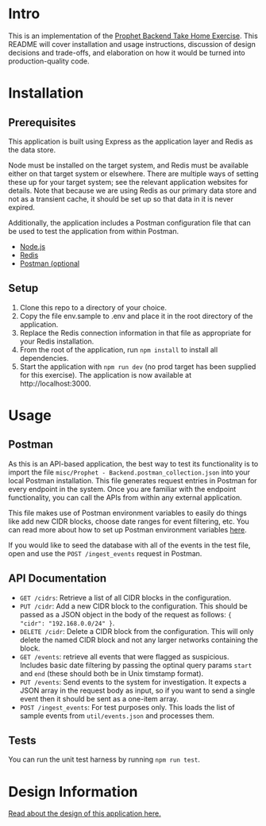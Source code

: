 # Intro

This is an implementation of the [Prophet Backend Take Home Exercise](https://docs.google.com/document/d/1lt_fxbcd9hI-BQqw6YwAb9RHV-5gU7pNB2zlRcVzSfQ/edit). This README will cover installation and usage instructions, discussion of design decisions and trade-offs, and elaboration on how it would be turned into production-quality code.

# Installation

## Prerequisites

This application is built using Express as the application layer and Redis as the data store.

Node must be installed on the target system, and Redis must be available either on that target system or elsewhere. There are multiple ways of setting these up for your target system; see the relevant application websites for details. Note that because we are using Redis as our primary data store and not as a transient cache, it should be set up so that data in it is never expired.

Additionally, the application includes a Postman configuration file that can be used to test the application from within Postman.

- [Node.js](https://nodejs.org/en/download/package-manager)
- [Redis](https://redis.io/docs/latest/get-started/)
- [Postman (optional](https://www.postman.com/downloads/)

## Setup

1. Clone this repo to a directory of your choice.
2. Copy the file env.sample to .env and place it in the root directory of the application.
3. Replace the Redis connection information in that file as appropriate for your Redis installation.
4. From the root of the application, run `npm install` to install all dependencies.
5. Start the application with `npm run dev` (no prod target has been supplied for this exercise). The application is now available at http://localhost:3000.

# Usage

## Postman

As this is an API-based application, the best way to test its functionality is to import the file `misc/Prophet - Backend.postman_collection.json` into your local Postman installation. This file generates request entries in Postman for every endpoint in the system. Once you are familiar with the endpoint functionality, you can call the APIs from within any external application.

This file makes use of Postman environment variables to easily do things like add new CIDR blocks, choose date ranges for event filtering, etc. You can read more about how to set up Postman environment variables [here](https://learning.postman.com/docs/sending-requests/variables/managing-environments/).

If you would like to seed the database with all of the events in the test file, open and use the
`POST /ingest_events` request in Postman.

## API Documentation

- `GET /cidrs`: Retrieve a list of all CIDR blocks in the configuration.
- `PUT /cidr`: Add a new CIDR block to the configuration. This should be passed as a JSON object in the body of the request as follows: `{ "cidr": "192.168.0.0/24" }`.
- `DELETE /cidr`: Delete a CIDR block from the configuration. This will only delete the named CIDR block and not any larger networks containing the block.
- `GET /events`: retrieve all events that were flagged as suspicious. Includes basic date filtering by passing the optinal query params `start` and `end` (these should both be in Unix timstamp format).
- `PUT /events`: Send events to the system for investigation. It expects a JSON array in the request body as input, so if you want to send a single event then it should be sent as a one-item array.
- `POST /ingest_events`: For test purposes only. This loads the list of sample events from `util/events.json` and processes them.

## Tests

You can run the unit test harness by running `npm run test`.

# Design Information

[Read about the design of this application here.](./design.md)
